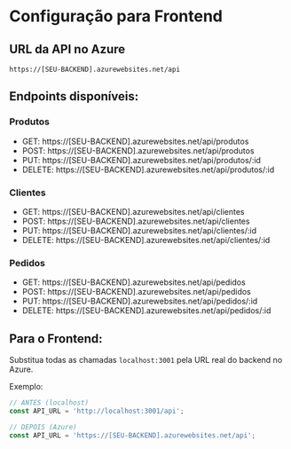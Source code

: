 # Configuração para Frontend

## URL da API no Azure
```
https://[SEU-BACKEND].azurewebsites.net/api
```

## Endpoints disponíveis:

### Produtos
- GET: https://[SEU-BACKEND].azurewebsites.net/api/produtos
- POST: https://[SEU-BACKEND].azurewebsites.net/api/produtos
- PUT: https://[SEU-BACKEND].azurewebsites.net/api/produtos/:id
- DELETE: https://[SEU-BACKEND].azurewebsites.net/api/produtos/:id

### Clientes
- GET: https://[SEU-BACKEND].azurewebsites.net/api/clientes
- POST: https://[SEU-BACKEND].azurewebsites.net/api/clientes
- PUT: https://[SEU-BACKEND].azurewebsites.net/api/clientes/:id
- DELETE: https://[SEU-BACKEND].azurewebsites.net/api/clientes/:id

### Pedidos
- GET: https://[SEU-BACKEND].azurewebsites.net/api/pedidos
- POST: https://[SEU-BACKEND].azurewebsites.net/api/pedidos
- PUT: https://[SEU-BACKEND].azurewebsites.net/api/pedidos/:id
- DELETE: https://[SEU-BACKEND].azurewebsites.net/api/pedidos/:id

## Para o Frontend:
Substitua todas as chamadas `localhost:3001` pela URL real do backend no Azure.

Exemplo:
```javascript
// ANTES (localhost)
const API_URL = 'http://localhost:3001/api';

// DEPOIS (Azure)
const API_URL = 'https://[SEU-BACKEND].azurewebsites.net/api';
```
